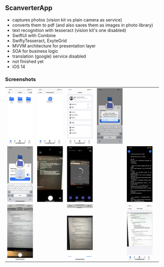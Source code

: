## ScanverterApp

* captures photos (vision kit vs plain camera as service) 
* converts them to pdf (and also saves them as images in photo library) 
* text recognition with tesseract (vision kit's one disabled)
* SwiftUI with Combine
* SwiftyTesseract, ExyteGrid
* MVVM architecture for presentation layer
* SOA for business logic
* translation (google) service disabled
* not finished yet
* iOS 14

### Screenshots
<table>
  	<tr>
  		<td><img src="./screenshots/main_screen_with_folders.png" width=200 /></td>
		<td><img src="./screenshots/folder_details.png" width=200 /></td>
		<td><img src="./screenshots/settings_stubs.png" width=200 /></td>
		<td><img src="./screenshots/faceid_permission_request.png" width=200 /></td>
	</tr>
	<tr>
		<td><img src="./screenshots/biomethric_on_folder_locking.png" width=200 /></td>
		<td><img src="./screenshots/camera_screen.png" width=200 /></td>
		<td><img src="./screenshots/tesseract_recognition.png" width=200 /><td>
		<td><img src="./screenshots/recognition_result.png" width=200 /><td>
	</tr>
	<tr>
		<td><img src="./screenshots/visionkit_scan.png" width=200 /><td>
		<td><img src="./screenshots/visionkit_result.png" width=200 /><td>
		<td><img src="./screenshots/visionkit_pdf_view.png" width=200 /><td>
	</tr>
</table>